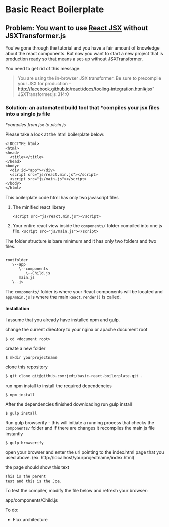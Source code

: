 Basic React Boilerplate
====================

Problem: You want to use [React JSX](http://facebook.github.io/react) without JSXTransformer.js
---------------------

You've gone through the tutorial and you have a fair amount of knowledge about the react components. But now you want to start a new project that is production ready so that means a set-up without JSXTransformer. 

You need to get rid of this message:

> You are using the in-browser JSX transformer. Be sure to precompile your JSX for production - http://facebook.github.io/react/docs/tooling-integration.html#jsx" JSXTransformer.js:314:0

### Solution: an automated build tool that *compiles your jsx files into a single js file

<i>*compiles from jsx to plain js</i>

Please take a look at the html boilerplate below:

```
<!DOCTYPE html>
<html>
<head>
  <title></title>
</head>
<body>
  <div id="app"></div>
  <script src="js/react.min.js"></script>
  <script src="js/main.js"></script>
</body>
</html>
```

This boilerplate code html has only two javascript files 

1. The minified react library 

	```<script src="js/react.min.js"></script>```
2. Your entire react view inside the ```components/``` folder compiled into one js file.
	```<script src="js/main.js"></script>```

The folder structure is bare minimum and it has only two folders and two files.

```

rootfolder
   \--app
      \--components
         \--Child.js
      main.js
   \--js

```
The ```components/``` folder is where your React components will be located and ```app/main.js``` is where the main ```React.render()``` is called.

#### Installation
I assume that you already have installed npm and gulp. 

change the current directory to your nginx or apache document root

```$ cd <document root>``` 

create a new folder

```$ mkdir yourprojectname ```

clone this repository

```$ git clone git@github.com:jedt/basic-react-boilerplate.git .```

run npm install to install the required dependencies

```$ npm install```

After the dependencies finished downloading run gulp install

```$ gulp install```

Run gulp browserify - this will initiate a running process that checks the `components/` folder and if there are changes it recompiles the main js file instantly

```$ gulp browserify```

open your browser and enter the url pointing to the index.html page that you used above. (ex. http://localhost/yourprojectname/index.html)

the page should show this text

```
This is the parent
test and this is the Joe.
```

To test the compiler, modify the file below and refresh your browser:

app/components/Child.js

To do:

- Flux architecture